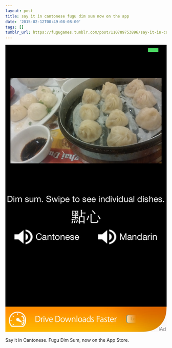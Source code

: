 ```yaml
---
layout: post
title: say it in cantonese fugu dim sum now on the app
date: '2015-02-12T00:49:08-08:00'
tags: []
tumblr_url: https://fugugames.tumblr.com/post/110789753896/say-it-in-cantonese-fugu-dim-sum-now-on-the-app
---
```

 ![](/tumblr_files/tumblr_njn9hwssID1tgne1po1_1280.png)  

Say it in Cantonese. Fugu Dim Sum, now on the App Store.

